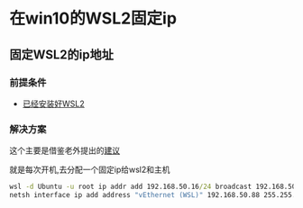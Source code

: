 # 在win10的WSL2固定ip

## 固定WSL2的ip地址

### 前提条件

* [已经安装好WSL2](../../docs/Productivity/wsl2-dev.md)

### 解决方案

这个主要是借鉴老外提出的[建议](https://lifesaver.codes/answer/static-ip-on-wsl-2-418)

就是每次开机,去分配一个固定ip给wsl2和主机

```cmd
wsl -d Ubuntu -u root ip addr add 192.168.50.16/24 broadcast 192.168.50.255 dev eth0 label eth0:1
netsh interface ip add address "vEthernet (WSL)" 192.168.50.88 255.255.255.0
```
